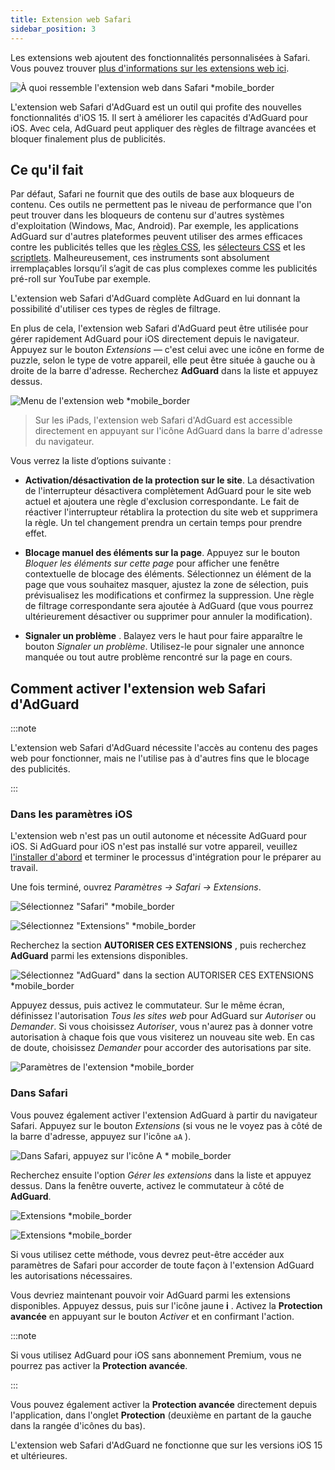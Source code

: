 ```yaml
---
title: Extension web Safari
sidebar_position: 3
---
```


Les extensions web ajoutent des fonctionnalités personnalisées à Safari. Vous pouvez trouver [plus d'informations sur les extensions web ici](https://developer.apple.com/documentation/safariservices/safari_web_extensions).

![À quoi ressemble l'extension web dans Safari *mobile_border](https://cdn.adtidy.org/public/Adguard/kb/iOS/webext/menu_en.png)

L'extension web Safari d'AdGuard est un outil qui profite des nouvelles fonctionnalités d'iOS 15. Il sert à améliorer les capacités d'AdGuard pour iOS. Avec cela, AdGuard peut appliquer des règles de filtrage avancées et bloquer finalement plus de publicités.

## Ce qu'il fait

Par défaut, Safari ne fournit que des outils de base aux bloqueurs de contenu. Ces outils ne permettent pas le niveau de performance que l'on peut trouver dans les bloqueurs de contenu sur d'autres systèmes d'exploitation (Windows, Mac, Android). Par exemple, les applications AdGuard sur d'autres plateformes peuvent utiliser des armes efficaces contre les publicités telles que les [règles CSS](/general/ad-filtering/create-own-filters#cosmetic-css-rules), les [sélecteurs CSS](/general/ad-filtering/create-own-filters#extended-css-selectors) et les [scriptlets](/general/ad-filtering/create-own-filters#scriptlets). Malheureusement, ces instruments sont absolument irremplaçables lorsqu’il s’agit de cas plus complexes comme les publicités pré-roll sur YouTube par exemple.

L'extension web Safari d'AdGuard complète AdGuard en lui donnant la possibilité d'utiliser ces types de règles de filtrage.

En plus de cela, l'extension web Safari d'AdGuard peut être utilisée pour gérer rapidement AdGuard pour iOS directement depuis le navigateur. Appuyez sur le bouton *Extensions* — c'est celui avec une icône en forme de puzzle, selon le type de votre appareil, elle peut être située à gauche ou à droite de la barre d'adresse. Recherchez **AdGuard** dans la liste et appuyez dessus.

![Menu de l'extension web *mobile_border](https://cdn.adtidy.org/public/Adguard/kb/iOS/webext/ext_adguard_en.png?1)
> Sur les iPads, l'extension web Safari d'AdGuard est accessible directement en appuyant sur l'icône AdGuard dans la barre d'adresse du navigateur.

Vous verrez la liste d’options suivante :

- **Activation/désactivation de la protection sur le site**. La désactivation de l'interrupteur désactivera complètement AdGuard pour le site web actuel et ajoutera une règle d'exclusion correspondante. Le fait de réactiver l'interrupteur rétablira la protection du site web et supprimera la règle. Un tel changement prendra un certain temps pour prendre effet.

- **Blocage manuel des éléments sur la page**. Appuyez sur le bouton *Bloquer les éléments sur cette page* pour afficher une fenêtre contextuelle de blocage des éléments. Sélectionnez un élément de la page que vous souhaitez masquer, ajustez la zone de sélection, puis prévisualisez les modifications et confirmez la suppression. Une règle de filtrage correspondante sera ajoutée à AdGuard (que vous pourrez ultérieurement désactiver ou supprimer pour annuler la modification).

- **Signaler un problème** . Balayez vers le haut pour faire apparaître le bouton *Signaler un problème*. Utilisez-le pour signaler une annonce manquée ou tout autre problème rencontré sur la page en cours.

## Comment activer l'extension web Safari d'AdGuard

:::note

L'extension web Safari d'AdGuard nécessite l'accès au contenu des pages web pour fonctionner, mais ne l'utilise pas à d'autres fins que le blocage des publicités.

:::

### Dans les paramètres iOS

L'extension web n'est pas un outil autonome et nécessite AdGuard pour iOS. Si AdGuard pour iOS n'est pas installé sur votre appareil, veuillez [l'installer d'abord](../installation) et terminer le processus d'intégration pour le préparer au travail.

Une fois terminé, ouvrez *Paramètres → Safari → Extensions*.

![Sélectionnez "Safari" *mobile_border](https://cdn.adtidy.org/public/Adguard/kb/iOS/webext/settings1_en.png)

![Sélectionnez "Extensions" *mobile_border](https://cdn.adtidy.org/public/Adguard/kb/iOS/webext/settings2_en.png)

Recherchez la section **AUTORISER CES EXTENSIONS** , puis recherchez **AdGuard** parmi les extensions disponibles.

![Sélectionnez "AdGuard" dans la section AUTORISER CES EXTENSIONS *mobile_border](https://cdn.adtidy.org/public/Adguard/kb/iOS/webext/settings3_en.png)

Appuyez dessus, puis activez le commutateur. Sur le même écran, définissez l'autorisation *Tous les sites web* pour AdGuard sur *Autoriser* ou *Demander*. Si vous choisissez *Autoriser*, vous n'aurez pas à donner votre autorisation à chaque fois que vous visiterez un nouveau site web. En cas de doute, choisissez *Demander* pour accorder des autorisations par site.

![Paramètres de l'extension *mobile_border](https://cdn.adtidy.org/public/Adguard/kb/iOS/webext/settings4_en.png)

### Dans Safari

Vous pouvez également activer l'extension AdGuard à partir du navigateur Safari. Appuyez sur le bouton *Extensions* (si vous ne le voyez pas à côté de la barre d'adresse, appuyez sur l'icône `aA` ).

![Dans Safari, appuyez sur l'icône A * mobile_border](https://cdn.adtidy.org/public/Adguard/kb/iOS/webext/safari1_en.png)

Recherchez ensuite l'option *Gérer les extensions* dans la liste et appuyez dessus. Dans la fenêtre ouverte, activez le commutateur à côté de **AdGuard**.

![Extensions *mobile_border](https://cdn.adtidy.org/public/Adguard/kb/iOS/webext/safari2_en.png)

![Extensions *mobile_border](https://cdn.adtidy.org/public/Adguard/kb/iOS/webext/safari3_en.png)

Si vous utilisez cette méthode, vous devrez peut-être accéder aux paramètres de Safari pour accorder de toute façon à l'extension AdGuard les autorisations nécessaires.

Vous devriez maintenant pouvoir voir AdGuard parmi les extensions disponibles. Appuyez dessus, puis sur l'icône jaune **i** . Activez la **Protection avancée** en appuyant sur le bouton *Activer* et en confirmant l'action.

:::note

Si vous utilisez AdGuard pour iOS sans abonnement Premium, vous ne pourrez pas activer la **Protection avancée**.

:::

Vous pouvez également activer la **Protection avancée** directement depuis l'application, dans l'onglet **Protection** (deuxième en partant de la gauche dans la rangée d'icônes du bas).

L'extension web Safari d'AdGuard ne fonctionne que sur les versions iOS 15 et ultérieures.
